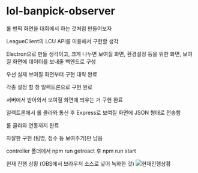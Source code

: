 # lol-banpick-observer

롤 밴픽 화면을 대회에서 하는 것처럼 만들어보자

LeagueClient의 LCU API를 이용해서 구현할 생각

Electron으로 만들 생각이고, 
크게 나누면 보여질 화면, 환경설정 등을 위한 화면, 보여질 화면에 데이터를 보내줄 백엔드로 구성

우선 실제 보여질 화면부터 구현 대략 완료

각종 설정 할 창 일렉트론으로 구현 완료

서버에서 받아와서 보여질 화면에 띄우는 거 구현 완료

일렉트론에서 롤 클라와 통신 후 Express로 보여질 화면에 JSON 형태로 전송함

롤 클라와 연동까지 완료

자잘한 구현 (팀명, 점수 등 보여주기)만 남음

controller 폴더에서 npm run getreact 후 npm run start

현재 진행 상황 (OBS에서 브라우저 소스로 넣어 녹화한 것)
![현재진행상황](https://user-images.githubusercontent.com/37856995/114304816-32dc1c00-9b10-11eb-9cd2-996cb5d809f5.gif)
